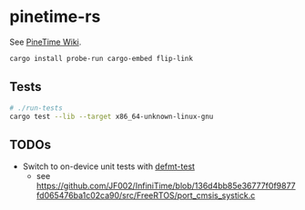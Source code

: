 # pinetime-rs

See [PineTime Wiki](https://wiki.pine64.org/index.php/PineTime).

```bash
cargo install probe-run cargo-embed flip-link
```

## Tests

```bash
# ./run-tests
cargo test --lib --target x86_64-unknown-linux-gnu
```

## TODOs

* Switch to on-device unit tests with [defmt-test](https://github.com/knurling-rs/defmt/tree/main/firmware/defmt-test)
  - see https://github.com/JF002/InfiniTime/blob/136d4bb85e36777f0f9877fd065476ba1c02ca90/src/FreeRTOS/port_cmsis_systick.c
